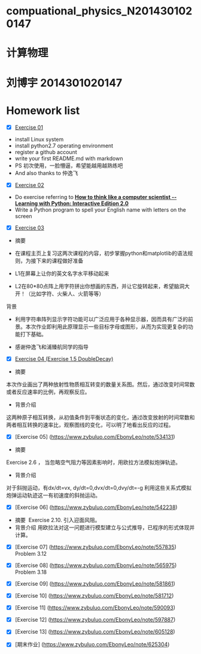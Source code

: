 # compuational_physics_N2014301020147
# 计算物理
# 刘博宇 2014301020147
# Homework list
- [x] [Exercise 01](https://github.com/EbonyLeo/compuational_physics_N2014301020147/edit/master/README.md)
- install Linux system 
- install python2.7 operating environment
- register a github account 
- write your first README.md with markdown 
- PS 初次使用，一脸懵逼，希望能越用越熟练吧
- And also thanks to 仲逸飞
- [x] [Exercise 02](https://github.com/EbonyLeo/compuational_physics_N2014301020147/blob/master/Exercise%2002)
- Do exercise referring to [**How to think like a computer scientist -- Learning with Python: Interactive Edition 2.0**](http://interactivepython.org/runestone/static/thinkcspy/index.html)
- Write a Python program to spell your English name with letters on the screen
- [x] [Exercise 03](https://www.zybuluo.com/EbonyLeo/note/512466)
* 摘要  

* 在课程主页上复习这两次课程的内容，初步掌握python和matplotlib的语法规则，为接下来的课程做好准备
* L1在屏幕上让你的英文名字水平移动起来
* L2在80*80点阵上用字符拼出你想画的东西，并让它旋转起来，希望脑洞大开！（比如字符、火柴人、火箭等等）

 背景  
* 利用字符串阵列显示字符功能可以广泛应用于各种显示器，因而具有广泛的前景。本次作业即利用此原理显示一些目标字母或图形，从而为实现更复杂的功能打下基础。
- 感谢仲逸飞和浦臻航同学的指导
- [x] [Exercise 04 (Exercise 1.5 DoubleDecay)](https://www.zybuluo.com/EbonyLeo/note/524987)
* 摘要

 本次作业画出了两种放射性物质相互转变的数量关系图。然后，通过改变时间常数或者反应速率的比例，再观察反应。

* 背景介绍

 这两种原子相互转换，从初值条件到平衡状态的变化，通过改变放射的时间常数和两者相互转换的速率比，观察图线的变化，可以明了地看出反应的过程。

- [x] [Exercise 05] (https://www.zybuluo.com/EbonyLeo/note/534131)

* 摘要

 Exercise 2.6 ， 当忽略空气阻力等因素影响时，用欧拉方法模拟炮弹轨迹。
 
* 背景介绍

 对于斜抛运动，有dx/dt=vx, dy/dt=0,dvx/dt=0,dvy/dt=-g 利用这些关系式模拟炮弹运动轨迹这一有初速度的斜抛运动。

- [x] [Exercise 06] (https://www.zybuluo.com/EbonyLeo/note/542238)
* 摘要
  Exercise 2.10. 引入迎面风阻。
* 背景介绍
 用欧拉法对这一问题进行模型建立与公式推导，已程序的形式体现并计算。
  
- [x] [Exercise 07] (https://www.zybuluo.com/EbonyLeo/note/557835)
  Problem 3.12 

- [x] [Exercise 08] (https://www.zybuluo.com/EbonyLeo/note/565975)
  Problem 3.18

- [x] [Exercise 09] (https://www.zybuluo.com/EbonyLeo/note/581861)

- [x] [Exercise 10] (https://www.zybuluo.com/EbonyLeo/note/581712)

- [x] [Exercise 11] (https://www.zybuluo.com/EbonyLeo/note/590093)

- [x] [Exercise 12] (https://www.zybuluo.com/EbonyLeo/note/597887)

- [x] [Exercise 13] (https://www.zybuluo.com/EbonyLeo/note/605128)

- [x] [期末作业] (https://www.zybuluo.com/EbonyLeo/note/625304)
